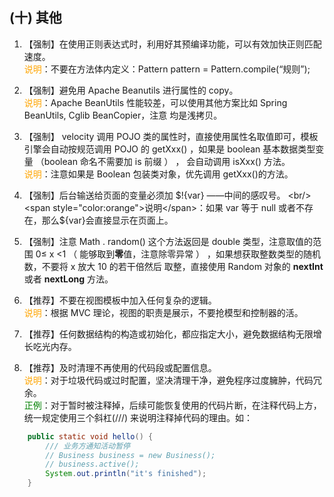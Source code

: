 ## (十) 其他

1. 【强制】在使用正则表达式时，利用好其预编译功能，可以有效加快正则匹配速度。
<br/><span style="color:orange">说明</span>：不要在方法体内定义：Pattern pattern = Pattern.compile(“规则”);

2. 【强制】避免用 Apache Beanutils 进行属性的 copy。
<br/><span style="color:orange">说明</span>：Apache BeanUtils 性能较差，可以使用其他方案比如 Spring BeanUtils, Cglib BeanCopier，注意
均是浅拷贝。

3. 【强制】 velocity 调用 POJO 类的属性时，直接使用属性名取值即可，模板引擎会自动按规范调用 POJO 的 getXxx() ，如果是 boolean 基本数据类型变量 （boolean 命名不需要加 is 前缀 ） ，
会自动调用 isXxx() 方法。
<br/><span style="color:orange">说明</span>：注意如果是 Boolean 包装类对象，优先调用 getXxx()的方法。

4. 【强制】后台输送给页面的变量必须加 $!{var} ——中间的感叹号。
<br/><span style="color:orange">说明</span>：如果 var 等于 null 或者不存在，那么${var}会直接显示在页面上。

5. 【强制】注意  Math . random() 这个方法返回是 double 类型，注意取值的范围 0≤ x <1 （ 能够取到**零**值，注意除零异常 ） ，如果想获取整数类型的随机数，不要将 x 放大 10 的若干倍然后
取整，直接使用 Random 对象的 **nextInt** 或者 **nextLong** 方法。

6. 【推荐】不要在视图模板中加入任何复杂的逻辑。
<br/><span style="color:orange">说明</span>：根据 MVC 理论，视图的职责是展示，不要抢模型和控制器的活。

7. 【推荐】任何数据结构的构造或初始化，都应指定大小，避免数据结构无限增长吃光内存。

8. 【推荐】及时清理不再使用的代码段或配置信息。
<br/><span style="color:orange">说明</span>：对于垃圾代码或过时配置，坚决清理干净，避免程序过度臃肿，代码冗余。
<br/><span style="color:green">正例</span>：对于暂时被注释掉，后续可能恢复使用的代码片断，在注释代码上方，统一规定使用三个斜杠(///)
来说明注释掉代码的理由。如：
```java
    public static void hello() {
        /// 业务方通知活动暂停
        // Business business = new Business();
        // business.active();
        System.out.println("it's finished");
    }
```